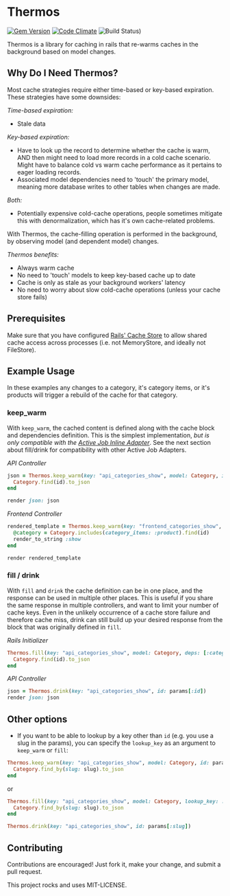 # Thermos

[![Gem Version](https://badge.fury.io/rb/thermos.svg)](https://badge.fury.io/rb/thermos)
[![Code Climate](https://codeclimate.com/github/athal7/thermos/badges/gpa.svg)](https://codeclimate.com/github/athal7/thermos)
![Build Status)](https://img.shields.io/github/workflow/status/athal7/thermos/CI/main)

Thermos is a library for caching in rails that re-warms caches in the background based on model changes.

## Why Do I Need Thermos?

Most cache strategies require either time-based or key-based expiration. These strategies have some downsides:

*Time-based expiration:*

- Stale data

*Key-based expiration:*

- Have to look up the record to determine whether the cache is warm, AND then might need to load more records in a cold cache scenario. Might have to balance cold vs warm cache performance as it pertains to eager loading records.
- Associated model dependencies need to 'touch' the primary model, meaning more database writes to other tables when changes are made.

*Both:*

- Potentially expensive cold-cache operations, people sometimes mitigate this with denormalization, which has it's own cache-related problems.

With Thermos, the cache-filling operation is performed in the background, by observing model (and dependent model) changes.

*Thermos benefits:*

- Always warm cache
- No need to 'touch' models to keep key-based cache up to date
- Cache is only as stale as your background workers' latency
- No need to worry about slow cold-cache operations (unless your cache store fails)

## Prerequisites

Make sure that you have configured [Rails' Cache Store](https://guides.rubyonrails.org/caching_with_rails.html#configuration) to allow shared cache access across processes (i.e. not MemoryStore, and ideally not FileStore).

## Example Usage

In these examples any changes to a category, it's category items, or it's products will trigger a rebuild of the cache for that category.

### keep_warm

With `keep_warm`, the cached content is defined along with the cache block and dependencies definition. This is the simplest implementation, *but is only compatible with the [Active Job Inline Adapter](https://api.rubyonrails.org/classes/ActiveJob/QueueAdapters/InlineAdapter.html)*. See the next section about fill/drink for compatibility with other Active Job Adapters.

*API Controller*

```ruby
json = Thermos.keep_warm(key: "api_categories_show", model: Category, id: params[:id], deps: [:category_items, :products]) do |id|
  Category.find(id).to_json
end

render json: json
```

*Frontend Controller*

```ruby
rendered_template = Thermos.keep_warm(key: "frontend_categories_show", model: Category, id: params[:id], deps: [:category_items, :products]) do |id|
  @category = Category.includes(category_items: :product).find(id)
  render_to_string :show
end

render rendered_template
```

### fill / drink

With `fill` and `drink` the cache definition can be in one place, and the response can be used in multiple other places. This is useful if you share the same response in multiple controllers, and want to limit your number of cache keys. Even in the unlikely occurrence of a cache store failure and therefore cache miss, drink can still build up your desired response from the block that was originally defined in `fill`.

*Rails Initializer*

```ruby
Thermos.fill(key: "api_categories_show", model: Category, deps: [:category_items, :products]) do |id|
  Category.find(id).to_json
end
```

*API Controller*

```ruby
json = Thermos.drink(key: "api_categories_show", id: params[:id])
render json: json
```

## Other options

- If you want to be able to lookup by a key other than `id` (e.g. you use a slug in the params), you can specify the `lookup_key` as an argument to `keep_warm` or `fill`:

```ruby
Thermos.keep_warm(key: "api_categories_show", model: Category, id: params[:slug], lookup_key: :slug) do |slug|
  Category.find_by(slug: slug).to_json
end
```

or

```ruby
Thermos.fill(key: "api_categories_show", model: Category, lookup_key: :slug) do |slug|
  Category.find_by(slug: slug).to_json
end

Thermos.drink(key: "api_categories_show", id: params[:slug])
```

## Contributing

Contributions are encouraged! Just fork it, make your change, and submit a pull request.

This project rocks and uses MIT-LICENSE.
